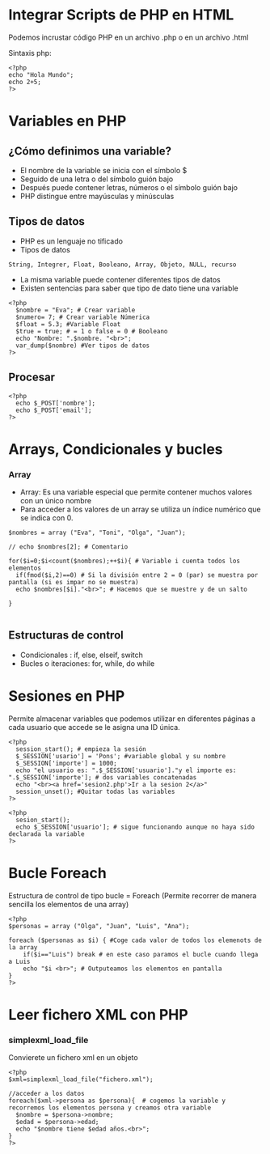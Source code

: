 # Integrar Scripts de PHP en HTML

Podemos incrustar código PHP en un archivo .php o en un archivo .html 

Sintaxis php:

```
<?php
echo "Hola Mundo";
echo 2+5;
?>
```

# Variables en PHP

## ¿Cómo definimos una variable?

- El nombre de la variable se inicia con el símbolo $
- Seguido de una letra o del símbolo guión bajo
- Después puede contener letras, números o el símbolo guión bajo
- PHP distingue entre mayúsculas y minúsculas

## Tipos de datos

- PHP es un lenguaje no tificado
- Tipos de datos

```
String, Integrer, Float, Booleano, Array, Objeto, NULL, recurso
```

- La misma variable puede contener diferentes tipos de datos
- Existen sentencias para saber que tipo de dato tiene una variable

```
<?php
  $nombre = "Eva"; # Crear variable 
  $numero= 7; # Crear variable Númerica
  $float = 5.3; #Variable Float
  $true = true; # = 1 o false = 0 # Booleano
  echo "Nombre: ".$nombre. "<br>";
  var_dump($nombre) #Ver tipos de datos
?>
```

## Procesar

```
<?php
  echo $_POST['nombre'];
  echo $_POST['email'];
?>
```

# Arrays, Condicionales y bucles

### Array

- Array: Es una variable especial que permite contener muchos valores con un único nombre
- Para acceder a los valores de un array se utiliza un índice numérico que se indica con 0.

```
$nombres = array ("Eva", "Toni", "Olga", "Juan");

// echo $nombres[2]; # Comentario

for($i=0;$i<count($nombres);++$i){ # Variable i cuenta todos los elementos
  if(fmod($i,2)==0) # Si la división entre 2 = 0 (par) se muestra por pantalla (si es impar no se muestra)
  echo $nombres[$i]."<br>"; # Hacemos que se muestre y de un salto

}
 
```

## Estructuras de control

- Condicionales : if, else, elseif, switch
- Bucles o iteraciones: for, while, do while

# Sesiones en PHP

Permite almacenar variables que podemos utilizar en diferentes páginas a cada usuario que accede se le asigna una ID única.

```
<?php
  session_start(); # empieza la sesión
  $_SESSION['usario'] = 'Pons'; #variable global y su nombre
  $_SESSION['importe'] = 1000;
  echo "el usuario es: ".$_SESSION['usuario']."y el importe es: ".$_SESSION['importe']; # dos variables concatenadas
  echo "<br><a href='sesion2.php'>Ir a la sesion 2</a>"
  session_unset(); #Quitar todas las variables
?>
```

```
<?php
  sesion_start();
  echo $_SESSION['usuario']; # sigue funcionando aunque no haya sido declarada la variable
?>
```

# Bucle Foreach

Estructura de control de tipo bucle = Foreach (Permite recorrer de manera sencilla los elementos de una array)

```
<?php
$personas = array ("Olga", "Juan", "Luis", "Ana");

foreach ($personas as $i) { #Coge cada valor de todos los elemenots de la array
    if($i=="Luis") break # en este caso paramos el bucle cuando llega a Luis
    echo "$i <br>"; # Outputeamos los elementos en pantalla
}
?>
```

# Leer fichero XML con PHP

### simplexml_load_file

Convierete un fichero xml en un objeto

```
<?php
$xml=simplexml_load_file("fichero.xml");

//acceder a los datos
foreach($xml->persona as $persona){  # cogemos la variable y recorremos los elementos persona y creamos otra variable
  $nombre = $persona->nombre;
  $edad = $persona->edad;
  echo "$nombre tiene $edad años.<br>";
}
?>  
```









